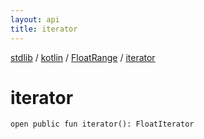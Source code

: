 ```yaml
---
layout: api
title: iterator
---
```

[stdlib](../../index.html) / [kotlin](../index.html) / [FloatRange](index.html) / [iterator](iterator.html)

# iterator

```
open public fun iterator(): FloatIterator
```
